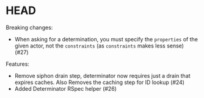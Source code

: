 # HEAD

Breaking changes:
- When asking for a determination, you must specify the `properties` of the given actor, not the `constraints` (as `constraints` makes less sense) (#27)

Features:
- Remove siphon drain step, determinator now requires just a drain that expires caches. Also Removes the caching step for ID lookup (#24)
- Added Determinator RSpec helper (#26)

